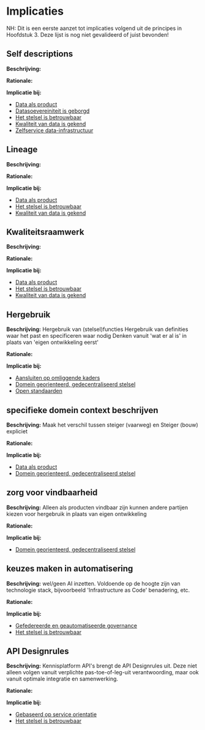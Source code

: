 # Implicaties

<aside class="note">
NH: Dit is een eerste aanzet tot implicaties volgend uit de principes in Hoofdstuk 3.
Deze lijst is nog niet gevalideerd of juist bevonden!
</aside>

## Self descriptions

__Beschrijving:__
 

__Rationale:__


__Implicatie bij:__
- [Data als product](#data-als-product)
- [Datasoevereiniteit is geborgd](#data-soevereiniteit-is-geborgd)
- [Het stelsel is betrouwbaar](#het-stelsel-is-betrouwbaar)
- [Kwaliteit van data is gekend](./../respec/H3-architectuurprincipes.md#kwaliteit-van-data-is-gekend)
- [Zelfservice data-infrastructuur](./../respec/H3-architectuurprincipes.md#zelfservice-data-infrastructuur)


## Lineage

__Beschrijving:__
 

__Rationale:__


__Implicatie bij:__
- [Data als product](#data-als-product)
- [Het stelsel is betrouwbaar](#het-stelsel-is-betrouwbaar)
- [Kwaliteit van data is gekend](./../respec/H3-architectuurprincipes.md#kwaliteit-van-data-is-gekend)

## Kwaliteitsraamwerk

__Beschrijving:__
 

__Rationale:__


__Implicatie bij:__
- [Data als product](#data-als-product)
- [Het stelsel is betrouwbaar](#het-stelsel-is-betrouwbaar)
- [Kwaliteit van data is gekend](./../respec/H3-architectuurprincipes.md#kwaliteit-van-data-is-gekend)

## Hergebruik

__Beschrijving:__
Hergebruik van (stelsel)functies
Hergebruik van definities waar het past en specificeren waar nodig
Denken vanuit 'wat er al is' in plaats van 'eigen ontwikkeling eerst'

__Rationale:__


__Implicatie bij:__
- [Aansluiten op omliggende kaders](#aansluiten-op-omliggende-kaders)
- [Domein georienteerd, gedecentraliseerd stelsel](#domein-georiënteerd-gedecentraliseerd-stelsel)
- [Open standaarden](#open-standaarden)

## specifieke domein context beschrijven

__Beschrijving:__
Maak het verschil tussen steiger (vaarweg) en Steiger (bouw) expliciet

__Rationale:__


__Implicatie bij:__
- [Data als product](#data-als-product)
- [Domein georienteerd, gedecentraliseerd stelsel](#domein-georiënteerd-gedecentraliseerd-stelsel)

## zorg voor vindbaarheid

__Beschrijving:__
Alleen als producten vindbaar zijn kunnen andere partijen kiezen voor hergebruik in plaats van eigen ontwikkeling

__Rationale:__


__Implicatie bij:__
- [Domein georienteerd, gedecentraliseerd stelsel](#domein-georiënteerd-gedecentraliseerd-stelsel)


## keuzes maken in automatisering

__Beschrijving:__
wel/geen AI inzetten. 
Voldoende op de hoogte zijn van technologie stack, bijvoorbeeld 'Infrastructure as Code' benadering, etc.

__Rationale:__


__Implicatie bij:__
- [Gefedereerde en geautomatiseerde governance](#gefedereerde-en-geautomatiseerde-governance)
- [Het stelsel is betrouwbaar](#het-stelsel-is-betrouwbaar)

## API Designrules

__Beschrijving:__
Kennisplatform API's brengt de API Designrules uit. Deze niet alleen volgen vanuit verplichte pas-toe-of-leg-uit verantwoording, maar ook vanuit optimale integratie en samenwerking.


__Rationale:__


__Implicatie bij:__
- [Gebaseerd op service orientatie](#gebaseerd-op-service-oriëntatie)
- [Het stelsel is betrouwbaar](#het-stelsel-is-betrouwbaar)